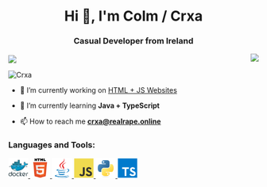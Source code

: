 <h1 align="center">Hi 👋, I'm Colm / Crxa</h1>
<h3 align="center">Casual Developer from Ireland</h3>
<p><img align="right" src="https://spotify-github-profile.vercel.app/api/view.svg?uid=colm2017&cover_image=true&theme=default&show_offline=false&background_color=000000&interchange=true&bar_color=474747&bar_color_cover=true" /></p>
<p><img align="center" src="https://lanyard.kyrie25.me/api/658592832596082688?waveColor=000000&waveSpotifyColor=202020&gradient=#000000" /></p>
<p><img align="center" src="https://github-readme-streak-stats.herokuapp.com/?user=crxaw&" alt="Crxa" /></p>



- 🔭 I’m currently working on [HTML + JS Websites](https://github.com/catboys-3/pwareweb)

- 🌱 I’m currently learning **Java + TypeScript**

- 📫 How to reach me **crxa@realrape.online**


<h3 align="left">Languages and Tools:</h3>
<p align="left"> <a href="https://www.docker.com/" target="_blank" rel="noreferrer"> <img src="https://raw.githubusercontent.com/devicons/devicon/master/icons/docker/docker-original-wordmark.svg" alt="docker" width="40" height="40"/> </a> <a href="https://www.w3.org/html/" target="_blank" rel="noreferrer"> <img src="https://raw.githubusercontent.com/devicons/devicon/master/icons/html5/html5-original-wordmark.svg" alt="html5" width="40" height="40"/> </a> <a href="https://www.java.com" target="_blank" rel="noreferrer"> <img src="https://raw.githubusercontent.com/devicons/devicon/master/icons/java/java-original.svg" alt="java" width="40" height="40"/> </a> <a href="https://developer.mozilla.org/en-US/docs/Web/JavaScript" target="_blank" rel="noreferrer"> <img src="https://raw.githubusercontent.com/devicons/devicon/master/icons/javascript/javascript-original.svg" alt="javascript" width="40" height="40"/> </a> <a href="https://www.python.org" target="_blank" rel="noreferrer"> <img src="https://raw.githubusercontent.com/devicons/devicon/master/icons/python/python-original.svg" alt="python" width="40" height="40"/> </a> <a href="https://www.typescriptlang.org/" target="_blank" rel="noreferrer"> <img src="https://raw.githubusercontent.com/devicons/devicon/master/icons/typescript/typescript-original.svg" alt="typescript" width="40" height="40"/> </a> </p>
